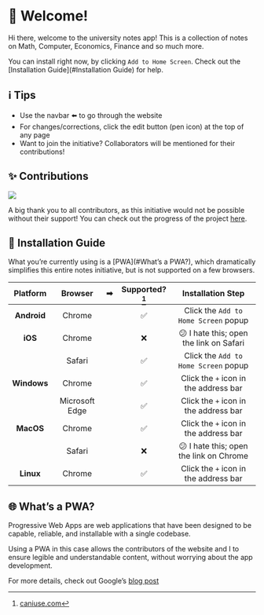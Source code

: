 # 👋 Welcome!

Hi there, welcome to the university notes app! This is a collection of notes on Math, Computer, Economics, Finance and so much more.

You can install right now, by clicking `Add to Home Screen`. Check out the [Installation Guide](#Installation Guide) for help.

## ℹ️ Tips

- Use the navbar ⬅️ to go through the website
- For changes/corrections, click the edit button (pen icon) at the top of any page
- Want to join the initiative? Collaborators will be mentioned for their contributions!

## ✨ Contributions

<a href="https://github.com/AhmedThahir/Uni_Notes/graphs/contributors">
  <img src="https://contrib.rocks/image?repo=uni-notes/uni-notes" loading="lazy" />
</a>

A big thank you to all contributors, as this initiative would not be possible without their support! You can check out the progress of the project [here](https://github.com/orgs/uni-notes/projects/1).

## 📱 Installation Guide

What you’re currently using is a [PWA](#What’s a PWA?), which dramatically simplifies this entire notes initiative, but is not supported on a few browsers.

|  Platform   |    Browser     |  ➡   | Supported?[^caniuse] |           Installation Step            |
| :---------: | :------------: | :--: | :------------------: | :------------------------------------: |
| **Android** |     Chrome     |      |          ✅           |  Click the `Add to Home Screen` popup  |
|   **iOS**   |     Chrome     |      |          ❌           | 😕 I hate this; open the link on Safari |
|             |     Safari     |      |          ✅           |  Click the `Add to Home Screen` popup  |
| **Windows** |     Chrome     |      |          ✅           | Click the `+` icon in the address bar  |
|             | Microsoft Edge |      |          ✅           | Click the `+` icon in the address bar  |
|  **MacOS**  |     Chrome     |      |          ✅           | Click the `+` icon in the address bar  |
|             |     Safari     |      |          ❌           | 😕 I hate this; open the link on Chrome |
|  **Linux**  |     Chrome     |      |          ✅           | Click the `+` icon in the address bar  |

[^caniuse]: [caniuse.com](https://caniuse.com/web-app-manifest)

## 🌐 What’s a PWA?

Progressive Web Apps are web applications that have been designed to be capable, reliable, and installable with a single codebase.

Using a PWA in this case allows the contributors of the website and I to ensure legible and understandable content, without worrying about the app development.

For more details, check out Google’s [blog post](https://web.dev/what-are-pwas/)

